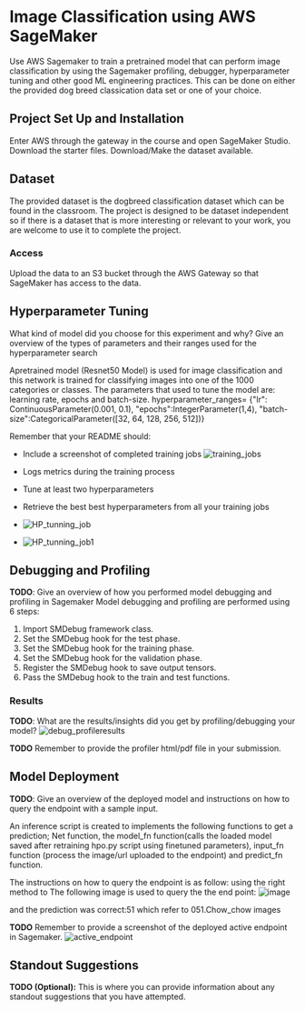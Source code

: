 # Image Classification using AWS SageMaker

Use AWS Sagemaker to train a pretrained model that can perform image classification by using the Sagemaker profiling, debugger, hyperparameter tuning and other good ML engineering practices. This can be done on either the provided dog breed classication data set or one of your choice.

## Project Set Up and Installation
Enter AWS through the gateway in the course and open SageMaker Studio. 
Download the starter files.
Download/Make the dataset available. 

## Dataset
The provided dataset is the dogbreed classification dataset which can be found in the classroom.
The project is designed to be dataset independent so if there is a dataset that is more interesting or relevant to your work, you are welcome to use it to complete the project.

### Access
Upload the data to an S3 bucket through the AWS Gateway so that SageMaker has access to the data. 

## Hyperparameter Tuning
What kind of model did you choose for this experiment and why? Give an overview of the types of parameters and their ranges used for the hyperparameter search

Apretrained model (Resnet50 Model) is used for image classification and this network is trained for classifying images into one of the 1000 categories or classes. 
The parameters that used to tune the model are: learning rate, epochs and batch-size. 
hyperparameter_ranges= {"lr": ContinuousParameter(0.001, 0.1),
                        "epochs":IntegerParameter(1,4),
                        "batch-size":CategoricalParameter([32, 64, 128, 256, 512])}
                        

Remember that your README should:
- Include a screenshot of completed training jobs
![training_jobs](https://user-images.githubusercontent.com/81697137/226155910-e816f388-725f-40fe-9ac6-bbc28c7fbf85.png)

- Logs metrics during the training process
- Tune at least two hyperparameters
- Retrieve the best best hyperparameters from all your training jobs
- ![HP_tunning_job](https://user-images.githubusercontent.com/81697137/226155945-86d2d02b-1fbb-4c69-af91-d00ecdd00271.png)
- ![HP_tunning_job1](https://user-images.githubusercontent.com/81697137/226157196-c43b5703-7294-4afe-8612-906d3e2d7837.png)




## Debugging and Profiling
**TODO**: Give an overview of how you performed model debugging and profiling in Sagemaker
Model debugging and profiling are performed using 6 steps:
 1. Import SMDebug framework class.
 2. Set the SMDebug hook for the test phase.
 3. Set the SMDebug hook for the training phase.
 4. Set the SMDebug hook for the validation phase.
 5. Register the SMDebug hook to save output tensors.
 6. Pass the SMDebug hook to the train and test functions.

### Results
**TODO**: What are the results/insights did you get by profiling/debugging your model?
![debug_profileresults](https://user-images.githubusercontent.com/81697137/226156234-249ccf25-8e8d-43b4-a3ee-51282dd5a75c.png)


**TODO** Remember to provide the profiler html/pdf file in your submission.


## Model Deployment
**TODO**: Give an overview of the deployed model and instructions on how to query the endpoint with a sample input.

An inference script is created to implements the following functions to get a prediction; Net function, the model_fn function(calls the loaded model saved after retraining hpo.py script using finetuned parameters), input_fn function (process the image/url uploaded to the endpoint) and predict_fn function.

The instructions on how to query the endpoint is as follow: using the right method to 
The following image is used to query the the end point:
![image](https://user-images.githubusercontent.com/81697137/226215650-08218eb0-c548-4a86-8fac-93432c78c322.png)

and the prediction was correct:51 which refer to 051.Chow_chow images
 
 

**TODO** Remember to provide a screenshot of the deployed active endpoint in Sagemaker.
![active_endpoint](https://user-images.githubusercontent.com/81697137/226156285-75901835-f9b7-4d99-bf95-43781c15db6a.png)


## Standout Suggestions
**TODO (Optional):** This is where you can provide information about any standout suggestions that you have attempted.
